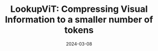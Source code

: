 ---
title: "LookupViT: Compressing Visual Information to a smaller number of tokens"
authors_before: "Rajat Koner"
authors_after: ", Sujoy Paul, Prateek Jain, Volker Tresp"
award: ""
collection: publications
permalink: /publication/lookupvit
tldr: 'An asyncronous version of attention with sub-quadratic scaling and superior performance.'
date: 2024-03-08
venue: 'ECCV 2024 (under review)'
preprint: '' 
header: 
  teaser: 'papers/lookupvit/attention.png'
# paper: 'https://arxiv.org/abs/2209.06235'
# code: 'https://github.com/yanndubs/invariant-self-supervised-learning' 
# twitter: "https://twitter.com/yanndubs/status/1597218397150130177"
link: ''
video: ''
categories:
  - Vision
  - Efficiency
  - Selected Papers 
---